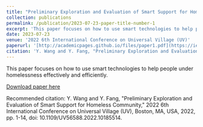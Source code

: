 ```yaml
---
title: "Preliminary Exploration and Evaluation of Smart Support for Homeless Community"
collection: publications
permalink: /publication/2023-07-23-paper-title-number-1
excerpt: 'This paper focuses on how to use smart technologies to help people under homelessness effectively and efficiently.'
date: 2023-07-23
venue: '2022 6th International Conference on Universal Village (UV)'
paperurl: '[http://academicpages.github.io/files/paper1.pdf](https://ieeexplore.ieee.org/abstract/document/10185514)'
citation: 'Y. Wang and Y. Fang, "Preliminary Exploration and Evaluation of Smart Support for Homeless Community," 2022 6th International Conference on Universal Village (UV), Boston, MA, USA, 2022, pp. 1-14, doi: 10.1109/UV56588.2022.10185514.'
---
```

This paper focuses on how to use smart technologies to help people under homelessness effectively and efficiently.

[Download paper here]([http://academicpages.github.io/files/paper1.pdf](https://ieeexplore.ieee.org/abstract/document/10185514))

Recommended citation: Y. Wang and Y. Fang, "Preliminary Exploration and Evaluation of Smart Support for Homeless Community," 2022 6th International Conference on Universal Village (UV), Boston, MA, USA, 2022, pp. 1-14, doi: 10.1109/UV56588.2022.10185514.
